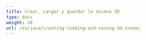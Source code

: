 ```yaml
---
title: Crear, cargar y guardar la escena 3D
type: docs
weight: 10
url: /es/java/creating-loading-and-saving-3d-scene/
---
```


